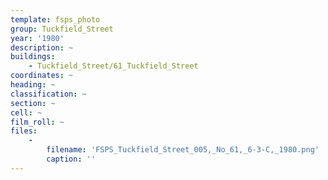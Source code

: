 ```yaml
---
template: fsps_photo
group: Tuckfield_Street
year: '1980'
description: ~
buildings:
    - Tuckfield_Street/61_Tuckfield_Street
coordinates: ~
heading: ~
classification: ~
section: ~
cell: ~
film_roll: ~
files:
    -
        filename: 'FSPS_Tuckfield_Street_005,_No_61,_6-3-C,_1980.png'
        caption: ''
---
```

